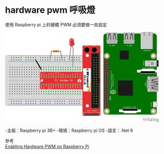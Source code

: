 # hardware pwm 呼吸燈

使用 Raspberry pi 上的硬體 PWM 必須要做一些設定 

![接線圖](https://github.com/nethawkChen/hardware-pwm-breathe/blob/main/img/hardward-pwm-breathe_bb.jpg)

-主板：Raspberry pi 3B+
-環境：Raspberry pi OS
-語言：.Net 6


參考  
[Enabling Hardware PWM on Raspberry Pi](https://github.com/dotnet/iot/blob/main/Documentation/raspi-pwm.md)
